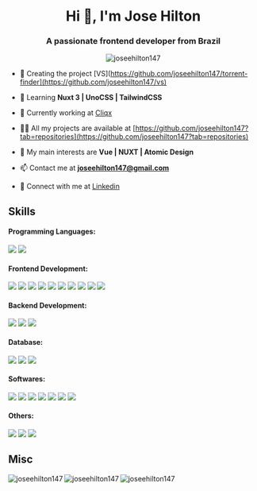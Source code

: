 <h1 align="center">Hi 👋, I'm Jose Hilton</h1>
<h3 align="center">A passionate frontend developer from Brazil</h3>
<p align="center"> <img src="https://komarev.com/ghpvc/?username=joseehilton147&label=Profile%20views&color=0e75b6&style=for-the-badge" alt="joseehilton147" /> </p>

- 🔭 Creating the project [VS](https://github.com/joseehilton147/torrent-finder](https://github.com/joseehilton147/vs)

- 🌱 Learning **Nuxt 3 | UnoCSS | TailwindCSS**

- 💼 Currently working at [Cliqx](https://cliqx.com.br/)

- 👨‍💻 All my projects are available at [https://github.com/joseehilton147?tab=repositories](https://github.com/joseehilton147?tab=repositories)

- 💬 My main interests are **Vue | NUXT | Atomic Design**

- 📫 Contact me at **joseehilton147@gmail.com**

- 🔗 Connect with me at [Linkedin](https://linkedin.com/in/jose-hilton/)

<h2 align="left">Skills</h3>

<h4 align="left">Programming Languages:</h4>

<p>
<img src="https://img.shields.io/badge/javascript-%23323330.svg?style=for-the-badge&logo=javascript&logoColor=%23F7DF1E" />
<img src="https://img.shields.io/badge/c%23-%23239120.svg?style=for-the-badge&logo=c-sharp&logoColor=white" />
</p>

<h4 align="left">Frontend Development:</h4>
<p>
<img src="https://img.shields.io/badge/vuejs-%2335495e.svg?style=for-the-badge&logo=vuedotjs&logoColor=%234FC08D" />
<img src="https://img.shields.io/badge/Nuxt-002E3B?style=for-the-badge&logo=nuxtdotjs&logoColor=#00DC82" />
<img src="https://img.shields.io/badge/bootstrap-%23563D7C.svg?style=for-the-badge&logo=bootstrap&logoColor=white" />
<img src="https://img.shields.io/badge/bulma-00D0B1?style=for-the-badge&logo=bulma&logoColor=white" />
<img src="https://img.shields.io/badge/tailwindcss-%2338B2AC.svg?style=for-the-badge&logo=tailwind-css&logoColor=white" />
<img src="https://img.shields.io/badge/unocss-333333.svg?style=for-the-badge&logo=unocss&logoColor=white" />
<img src="https://img.shields.io/badge/windicss-48B0F1.svg?style=for-the-badge&logo=windi-css&logoColor=white" />
<img src="https://img.shields.io/badge/CSS-239120?&style=for-the-badge&logo=css3&logoColor=white" />
<img src="https://img.shields.io/badge/HTML-239120?style=for-the-badge&logo=html5&logoColor=white" />
<img src="https://img.shields.io/badge/Razor-5C2D91?style=for-the-badge&logo=.net&logoColor=white" />
</p>

<h4 align="left">Backend Development:</h4>
<p>
<img src="https://img.shields.io/badge/Node.js-43853D?style=for-the-badge&logo=node.js&logoColor=white" />
<img src="https://img.shields.io/badge/Express.js-404D59?style=for-the-badge" />
<img src="https://img.shields.io/badge/c%23-%23239120.svg?style=for-the-badge&logo=c-sharp&logoColor=white" />
</p>

<h4 align="left">Database:</h4>
<p>
<img src="https://img.shields.io/badge/MongoDB-4EA94B?style=for-the-badge&logo=mongodb&logoColor=white" />
<img src="https://img.shields.io/badge/MySQL-00000F?style=for-the-badge&logo=mysql&logoColor=white" />
<img src="https://img.shields.io/badge/Microsoft_SQL_Server-CC2927?style=for-the-badge&logo=microsoft-sql-server&logoColor=white" />
</p>

<h4 align="left">Softwares:</h4>
<p>
<img src="https://img.shields.io/badge/Postman-FF6C37?style=for-the-badge&logo=postman&logoColor=white" />
<img src="https://img.shields.io/badge/Insomnia-black?style=for-the-badge&logo=insomnia&logoColor=5849BE" />
<img src="https://img.shields.io/badge/figma-%23F24E1E.svg?style=for-the-badge&logo=figma&logoColor=white" />
<img src="https://img.shields.io/badge/Obsidian-%23483699.svg?style=for-the-badge&logo=obsidian&logoColor=white" />
<img src="https://img.shields.io/badge/Rider-000000.svg?style=for-the-badge&logo=Rider&logoColor=white&color=black&labelColor=crimson" />
<img src="https://img.shields.io/badge/Visual%20Studio%20Code-0078d7.svg?style=for-the-badge&logo=visual-studio-code&logoColor=white" />
<img src="https://img.shields.io/badge/DataGrip-000000.svg?style=for-the-badge&logo=DataGrip&logoColor=white&color=black&labelColor=%234FC08D" />
</p>

<h4 align="left">Others:</h4>
<p>
<img src="https://img.shields.io/badge/Windows-017AD7?style=for-the-badge&logo=windows&logoColor=white" />
<img src="https://img.shields.io/badge/Linux-FCC624?style=for-the-badge&logo=linux&logoColor=black" />
<img src="https://img.shields.io/badge/git-%23F05033.svg?style=for-the-badge&logo=git&logoColor=white" />
</p>

<h2 align="left">Misc</h3>

<img align="left" src="https://github-readme-stats.vercel.app/api?username=joseehilton147&count_private=true&show_icons=true&theme=dark" alt="joseehilton147" />

<img align="center" src="https://streak-stats.demolab.com?user=joseehilton147&theme=dark" alt="joseehilton147" />

<img align="left" src="https://github-readme-stats.vercel.app/api/top-langs?username=joseehilton147&show_icons=true&theme=dark" alt="joseehilton147" />
